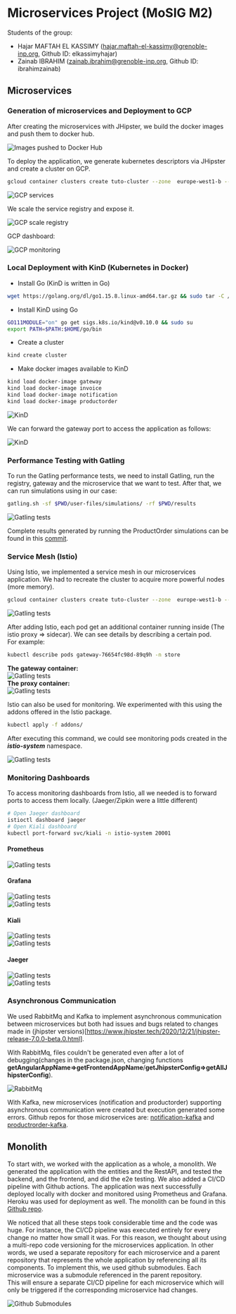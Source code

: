# Microservices Project (MoSIG M2)

Students of the group:  
+ Hajar MAFTAH EL KASSIMY (hajar.maftah-el-kassimy@grenoble-inp.org, Github ID: elkassimyhajar)  
+ Zainab IBRAHIM (zainab.ibrahim@grenoble-inp.org, Github ID: ibrahimzainab)


## Microservices

### Generation of microservices and Deployment to GCP

After creating the microservices with JHipster, we build the docker images and push them to docker hub.  

![Images pushed to Docker Hub](https://github.com/elkassimyhajar/mastering-microservices-submodules/blob/master/pics/docker-hub-images.png)

To deploy the application, we generate kubernetes descriptors via JHipster and create a cluster on GCP.  

```bash
gcloud container clusters create tuto-cluster --zone  europe-west1-b --machine-type e2-highcpu-4
```

![GCP services](https://github.com/elkassimyhajar/mastering-microservices-submodules/blob/master/pics/services-gcp-console.png)


We scale the service registry and expose it.

![GCP scale registry](https://github.com/elkassimyhajar/mastering-microservices-submodules/blob/master/pics/scaling.png)  

GCP dashboard:  

![GCP monitoring](https://github.com/elkassimyhajar/mastering-microservices-submodules/blob/master/pics/monitoring.png)

### Local Deployment with KinD (Kubernetes in Docker)

+ Install Go (KinD is written in Go)  
```bash
wget https://golang.org/dl/go1.15.8.linux-amd64.tar.gz && sudo tar -C /usr/local -xzf go1.15.8.linux-amd64.tar.gz && export PATH=$PATH:/usr/local/go/bin
```
+ Install KinD using Go  
```bash
GO111MODULE="on" go get sigs.k8s.io/kind@v0.10.0 && sudo su
export PATH=$PATH:$HOME/go/bin
```
+ Create a cluster
```bash
kind create cluster
```

+ Make docker images available to KinD  

```bash
kind load docker-image gateway
kind load docker-image invoice
kind load docker-image notification
kind load docker-image productorder
```

![KinD](https://github.com/elkassimyhajar/mastering-microservices-submodules/blob/master/pics/kind.png)

We can forward the gateway port to access the application as follows:  

![KinD](https://github.com/elkassimyhajar/mastering-microservices-submodules/blob/master/pics/kind-port-fwd.png)


### Performance Testing with Gatling

To run the Gatling performance tests, we need to install Gatling, run the registry, gateway and the microservice that we want to test. After that, we can run simulations using in our case:   
```bash
gatling.sh -sf $PWD/user-files/simulations/ -rf $PWD/results
```

![Gatling tests](https://github.com/elkassimyhajar/mastering-microservices-submodules/blob/master/pics/gatling-porder.png)

Complete results generated by running the ProductOrder simulations can be found in this [commit](https://github.com/elkassimyhajar/productorder/commit/94aeff7f8f9701957a2b40af41287cb26393ccc8). 

### Service Mesh (Istio)

Using Istio, we implemented a service mesh in our microservices application. We had to recreate the cluster to acquire more powerful nodes (more memory).  
```bash
gcloud container clusters create tuto-cluster --zone  europe-west1-b --machine-type e2-highmem-4
```

![Gatling tests](https://github.com/elkassimyhajar/mastering-microservices-submodules/blob/master/pics/istio-install.png)  

After adding Istio, each pod get an additional container running inside (The istio proxy => sidecar). We can see details by describing a certain pod.  
For example:  
```bash
kubectl describe pods gateway-76654fc98d-89q9h -n store 
```
**The gateway container:**  
![Gatling tests](https://github.com/elkassimyhajar/mastering-microservices-submodules/blob/master/pics/istio-app-cont.png)  
**The proxy container:**  
![Gatling tests](https://github.com/elkassimyhajar/mastering-microservices-submodules/blob/master/pics/istio-proxy-cont.png)

Istio can also be used for monitoring. We experimented with this using the addons offered in the Istio package.
```bash
kubectl apply -f addons/
```
After executing this command, we could see monitoring pods created in the ***istio-system*** namespace.  

![Gatling tests](https://github.com/elkassimyhajar/mastering-microservices-submodules/blob/master/pics/istio-pods-svc.png)

### Monitoring Dashboards

To access monitoring dashboards from Istio, all we needed is to forward ports to access them locally. (Jaeger/Zipkin were a little different)  
```bash
# Open Jaeger dashboard
istioctl dashboard jaeger
# Open Kiali dashboard
kubectl port-forward svc/kiali -n istio-system 20001
```
#### Prometheus
![Gatling tests](https://github.com/elkassimyhajar/mastering-microservices-submodules/blob/master/pics/prometheus-dash.png)  
#### Grafana
![Gatling tests](https://github.com/elkassimyhajar/mastering-microservices-submodules/blob/master/pics/grafana-dash-1.png)  
![Gatling tests](https://github.com/elkassimyhajar/mastering-microservices-submodules/blob/master/pics/grafana-dash-2.png)  
#### Kiali
![Gatling tests](https://github.com/elkassimyhajar/mastering-microservices-submodules/blob/master/pics/kiali-dash.png)  
![Gatling tests](https://github.com/elkassimyhajar/mastering-microservices-submodules/blob/master/pics/kiali-apps.png)  
#### Jaeger
![Gatling tests](https://github.com/elkassimyhajar/mastering-microservices-submodules/blob/master/pics/jaeger-dash-1.png)  
![Gatling tests](https://github.com/elkassimyhajar/mastering-microservices-submodules/blob/master/pics/jaeger-graph-2.png)  

### Asynchronous Communication

We used RabbitMq and Kafka to implement asynchronous communication between microservices but both had issues and bugs related to changes made in (jhipster
versions)[https://www.jhipster.tech/2020/12/21/jhipster-release-7.0.0-beta.0.html]. 

With RabbitMq, files couldn't be generated even after a lot of debugging(changes in the package.json, changing functions **getAngularAppName=>getFrontendAppName**/**getJhipsterConfig=>getAllJhipsterConfig**).  

![RabbitMq](https://github.com/elkassimyhajar/mastering-microservices-submodules/blob/master/pics/rabbitmqError.png)  

With Kafka, new microservices (notification and productorder) supporting asynchronous communication were created but execution generated some errors. Github repos for those microservices are: [notification-kafka](https://github.com/elkassimyhajar/notification-kafka.git) and [productrorder-kafka](https://github.com/elkassimyhajar/productrorder-kafka).  



## Monolith

To start with, we worked with the application as a whole, a monolith. We generated the application with the entities and the RestAPI, and tested the backend, and the frontend, and did the e2e testing. We also added a CI/CD pipeline with Github actions. The application was next successfully deployed locally with docker and monitored using Prometheus and Grafana. Heroku was used for deployment as well. The monolith can be found in this [Github repo](https://github.com/ibrahimzainab/monolith.git).  

We noticed that all these steps took considerable time and the code was huge. For instance, the CI/CD pipeline was executed entirely for every change no matter how small it was. For this reason, we thought about using a multi-repo code versioning for the microservices application. In other words, we used a separate repository for each microservice and a parent repository that represents the whole application by referencing all its components. To implement this, we used github submodules. Each microservice was a submodule referenced in the parent repository.  
This will ensure a separate CI/CD pipeline for each microservice which will only be triggered if the corresponding microservice had changes.

![Github Submodules](https://github.com/elkassimyhajar/mastering-microservices-submodules/blob/master/pics/github.png)  
